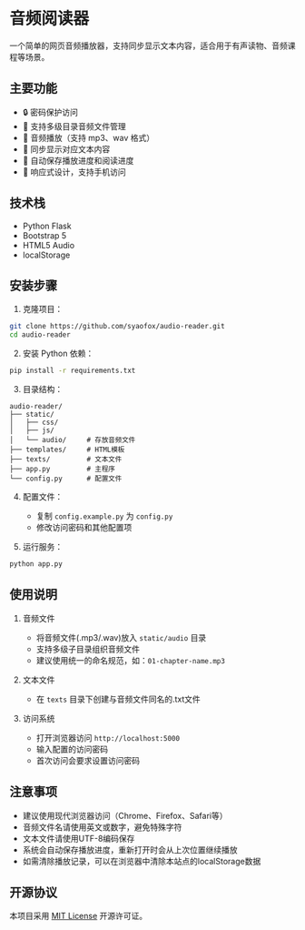 # 音频阅读器

一个简单的网页音频播放器，支持同步显示文本内容，适合用于有声读物、音频课程等场景。

## 主要功能

- 🔒 密码保护访问
- 📁 支持多级目录音频文件管理
- 🎵 音频播放（支持 mp3、wav 格式）
- 📝 同步显示对应文本内容
- 💾 自动保存播放进度和阅读进度
- 📱 响应式设计，支持手机访问

## 技术栈

- Python Flask
- Bootstrap 5
- HTML5 Audio
- localStorage

## 安装步骤

1. 克隆项目：

```bash
git clone https://github.com/syaofox/audio-reader.git
cd audio-reader
```

2. 安装 Python 依赖：

```bash
pip install -r requirements.txt
```

3. 目录结构：

```
audio-reader/
├── static/
│   ├── css/
│   ├── js/
│   └── audio/     # 存放音频文件
├── templates/     # HTML模板
├── texts/         # 文本文件
├── app.py         # 主程序
└── config.py      # 配置文件
```

4. 配置文件：
   - 复制 `config.example.py` 为 `config.py`
   - 修改访问密码和其他配置项

5. 运行服务：

```bash
python app.py
```

## 使用说明

1. 音频文件
   - 将音频文件(.mp3/.wav)放入 `static/audio` 目录
   - 支持多级子目录组织音频文件
   - 建议使用统一的命名规范，如：`01-chapter-name.mp3`

2. 文本文件
   - 在 `texts` 目录下创建与音频文件同名的.txt文件

3. 访问系统
   - 打开浏览器访问 `http://localhost:5000`
   - 输入配置的访问密码
   - 首次访问会要求设置访问密码

## 注意事项

- 建议使用现代浏览器访问（Chrome、Firefox、Safari等）
- 音频文件名请使用英文或数字，避免特殊字符
- 文本文件请使用UTF-8编码保存
- 系统会自动保存播放进度，重新打开时会从上次位置继续播放
- 如需清除播放记录，可以在浏览器中清除本站点的localStorage数据


## 开源协议

本项目采用 [MIT License](LICENSE) 开源许可证。
